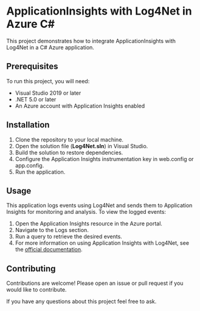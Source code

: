 
# ApplicationInsights with Log4Net in Azure C#

This project demonstrates how to integrate ApplicationInsights with Log4Net in a C# Azure application.

## Prerequisites
To run this project, you will need:

* Visual Studio 2019 or later
* .NET 5.0 or later
* An Azure account with Application Insights enabled

## Installation
1. Clone the repository to your local machine.
2. Open the solution file (**Log4Net.sln**) in Visual Studio.
3. Build the solution to restore dependencies.
4. Configure the Application Insights instrumentation key in web.config or app.config.
5. Run the application.

## Usage
This application logs events using Log4Net and sends them to Application Insights for monitoring and analysis. To view the logged events:

1. Open the Application Insights resource in the Azure portal.
2. Navigate to the Logs section.
3. Run a query to retrieve the desired events.
4. For more information on using Application Insights with Log4Net, see the [official documentation](https://learn.microsoft.com/en-us/azure/azure-monitor/app/ilogger?tabs=dotnet6).

## Contributing

Contributions are welcome! Please open an issue or pull request if you would like to contribute.

If you have any questions about this project feel free to ask.

